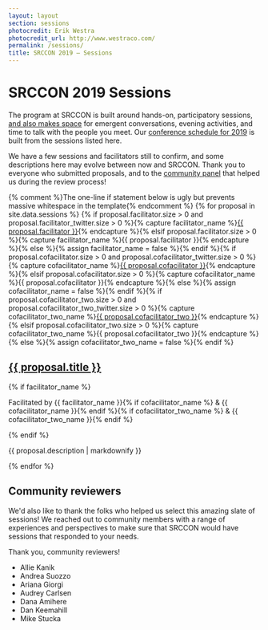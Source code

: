 ```yaml
---
layout: layout
section: sessions
photocredit: Erik Westra
photocredit_url: http://www.westraco.com/
permalink: /sessions/
title: SRCCON 2019 — Sessions
---
```


# SRCCON 2019 Sessions

The program at SRCCON is built around hands-on, participatory sessions, [and also makes space](/program) for emergent conversations, evening activities, and time to talk with the people you meet. Our [conference schedule for 2019](https://schedule.srccon.org) is built from the sessions listed here.

We have a few sessions and facilitators still to confirm, and some descriptions here may evolve between now and SRCCON. Thank you to everyone who submitted proposals, and to the [community panel](#community-review) that helped us during the review process!

<div class="session-proposal-list">{% comment %}The one-line if statement below is ugly but prevents massive whitespace in the template{% endcomment %}
{% for proposal in site.data.sessions %}
    {% if proposal.facilitator.size > 0 and proposal.facilitator_twitter.size > 0 %}{% capture facilitator_name %}<a href="https://twitter.com/{{ proposal.facilitator_twitter }}">{{ proposal.facilitator }}</a>{% endcapture %}{% elsif proposal.facilitator.size > 0 %}{% capture facilitator_name %}{{ proposal.facilitator }}{% endcapture %}{% else %}{% assign facilitator_name = false %}{% endif %}{% if proposal.cofacilitator.size > 0 and proposal.cofacilitator_twitter.size > 0 %}{% capture cofacilitator_name %}<a href="https://twitter.com/{{ proposal.cofacilitator_twitter }}">{{ proposal.cofacilitator }}</a>{% endcapture %}{% elsif proposal.cofacilitator.size > 0 %}{% capture cofacilitator_name %}{{ proposal.cofacilitator }}{% endcapture %}{% else %}{% assign cofacilitator_name = false %}{% endif %}{% if proposal.cofacilitator_two.size > 0 and proposal.cofacilitator_two_twitter.size > 0 %}{% capture cofacilitator_two_name %}<a href="https://twitter.com/{{ proposal.cofacilitator_two_twitter }}">{{ proposal.cofacilitator_two }}</a>{% endcapture %}{% elsif proposal.cofacilitator_two.size > 0 %}{% capture cofacilitator_two_name %}{{ proposal.cofacilitator_two }}{% endcapture %}{% else %}{% assign cofacilitator_two_name = false %}{% endif %}
    <div class="session-proposal" id="proposal-{{ proposal.id }}">
        <h2 class="session-title"><a href="#proposal-{{ proposal.id }}">{{ proposal.title }}</a></h2>
        {% if facilitator_name %}<p class="facilitator">Facilitated by {{ facilitator_name }}{% if cofacilitator_name %} &amp; {{ cofacilitator_name }}{% endif %}{% if cofacilitator_two_name %} &amp; {{ cofacilitator_two_name }}{% endif %}</p>{% endif %}
        <p class="session-description">{{ proposal.description | markdownify }}</p>
    </div>
{% endfor %}
</div>

<script src="https://cdnjs.cloudflare.com/ajax/libs/jquery/2.1.3/jquery.min.js"></script>
<script src="/media/js/listfilter.min.js"></script>
<script>
var filter = ListFilter({
    listContainer: '.session-proposal-list',
    filterItemClass: '.session-proposal'
});
</script>

<span id="community-review"></span>

## Community reviewers

We'd also like to thank the folks who helped us select this amazing slate of sessions! We reached out to community members with a range of experiences and perspectives to make sure that SRCCON would have sessions that responded to your needs.

Thank you, community reviewers!

* Allie Kanik
* Andrea Suozzo
* Ariana Giorgi
* Audrey Carlsen
* Dana Amihere
* Dan Keemahill
* Mike Stucka
